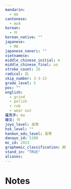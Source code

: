 ```yaml
---
mandarin:
  - mó
cantonese:
  - mo4
korean:
  - 마
korean_native: ""
japanese:
  - MA
japanese_nanori: ""
vietnamese:
middle_chinese_initial: m
middle_chinese_final: uɑ
stroke_count: 16
radical: 石
skip_number: 3-3-13
grade_level: 5
pos: ""
english:
  - grind
  - polish
  - rub
  - wear out
羅馬字: ma
韓文: 마
joyo_level: 高等
hsk_level: ""
hanmun_edu_level: 高等
danayo_id: 5180
mc_id: 2913
graphemic_classification: 麻
stand_in: "TRUE"
aliases:
---
```


# Notes
